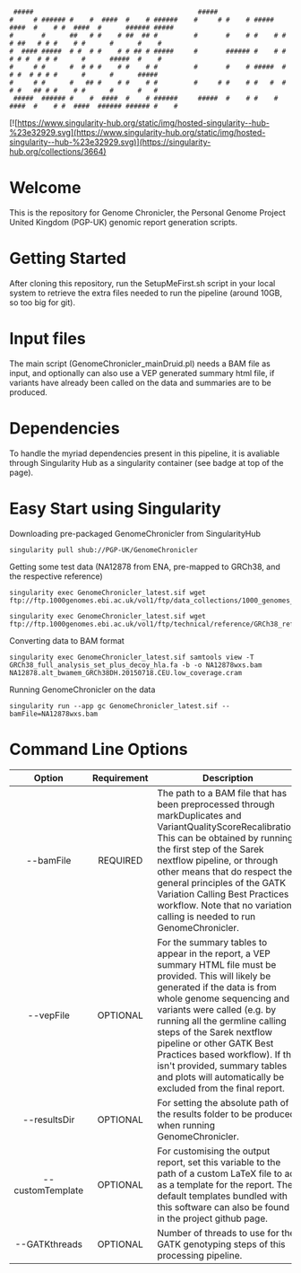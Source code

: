 	 #####                                         #####                                                            
	#     # ###### #    #  ####  #    # ######    #     # #    # #####   ####  #    # #  ####  #      ###### #####  
	#       #      ##   # #    # ##  ## #         #       #    # #    # #    # ##   # # #    # #      #      #    # 
	#  #### #####  # #  # #    # # ## # #####     #       ###### #    # #    # # #  # # #      #      #####  #    # 
	#     # #      #  # # #    # #    # #         #       #    # #####  #    # #  # # # #      #      #      #####  
	#     # #      #   ## #    # #    # #         #     # #    # #   #  #    # #   ## # #    # #      #      #   #  
	 #####  ###### #    #  ####  #    # ######     #####  #    # #    #  ####  #    # #  ####  ###### ###### #    #  




[![https://www.singularity-hub.org/static/img/hosted-singularity--hub-%23e32929.svg](https://www.singularity-hub.org/static/img/hosted-singularity--hub-%23e32929.svg)](https://singularity-hub.org/collections/3664)


# Welcome

This is the repository for Genome Chronicler, the Personal Genome Project United Kingdom (PGP-UK) genomic report generation scripts. 

# Getting Started

After cloning this repository, run the SetupMeFirst.sh script in your local system to retrieve the extra files needed to run the pipeline (around 10GB, so too big for git). 

# Input files

The main script (GenomeChronicler_mainDruid.pl) needs a BAM file as input, and optionally can also use a VEP generated summary html file, if variants have already been called on the data and summaries are to be produced.

# Dependencies

To handle the myriad dependencies present in this pipeline, it is avaliable through Singularity Hub as a singularity container (see badge at top of the page). 


# Easy Start using Singularity

Downloading pre-packaged GenomeChronicler from SingularityHub
````
singularity pull shub://PGP-UK/GenomeChronicler
````


Getting some test data (NA12878 from ENA, pre-mapped to GRCh38, and the respective reference)
````wget ftp://ftp.sra.ebi.ac.uk/vol1/run/ERR323/ERR3239334/NA12878.final.cram #A bit too large for a starting test
singularity exec GenomeChronicler_latest.sif wget ftp://ftp.1000genomes.ebi.ac.uk/vol1/ftp/data_collections/1000_genomes_project/data/CEU/NA12878/alignment/NA12878.alt_bwamem_GRCh38DH.20150718.CEU.low_coverage.cram

singularity exec GenomeChronicler_latest.sif wget ftp://ftp.1000genomes.ebi.ac.uk/vol1/ftp/technical/reference/GRCh38_reference_genome/GRCh38_full_analysis_set_plus_decoy_hla.fa

````

Converting data to BAM format 
````
singularity exec GenomeChronicler_latest.sif samtools view -T GRCh38_full_analysis_set_plus_decoy_hla.fa -b -o NA12878wxs.bam NA12878.alt_bwamem_GRCh38DH.20150718.CEU.low_coverage.cram
````


Running GenomeChronicler on the data
````
singularity run --app gc GenomeChronicler_latest.sif --bamFile=NA12878wxs.bam 
````

# Command Line Options



|       Option      | Requirement | Description                                                                                                                                                                                                                                                                                                                                                                                                                      |
|:-----------------:|:------------:|----------------------------------------------------------------------------------------------------------------------------------------------------------------------------------------------------------------------------------------------------------------------------------------------------------------------------------------------------------------------------------------------------------------------------------|
| --bamFile         | REQUIRED     | The path to a BAM file that has been preprocessed through markDuplicates and VariantQualityScoreRecalibration. This can be obtained by running the first step of the Sarek nextflow pipeline, or through other means that do respect the general principles of the GATK Variation Calling Best Practices workflow. Note that no variation calling is needed to run GenomeChronicler.                                             |
| --vepFile         | OPTIONAL     | For the summary tables to appear in the report, a VEP summary HTML file must be provided. This will likely be generated if the data is from whole genome sequencing and variants were called (e.g. by running all the germline calling steps of the Sarek nextflow pipeline or other GATK Best Practices based workflow). If this isn't provided, summary tables and plots will automatically be excluded from the final report. |
| --resultsDir      | OPTIONAL     | For setting the absolute path of the results folder to be produced when running GenomeChronicler.                                                                                                                                                                                                                                                                                                                                |
| --customTemplate  | OPTIONAL     | For customising the output report, set this variable to the path of a custom LaTeX file to act as a template for the report. The default templates bundled with this software can also be found in the project github page.                                                                                                                                                                                                      |
| --GATKthreads     | OPTIONAL     | Number of threads to use for the GATK genotyping steps of this processing pipeline.                                                                                                                                                                                                                                                                                                                                              |
